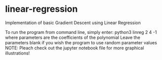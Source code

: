 # linear-regression
Implementation of basic Gradient Descent using Linear Regression

To run the program from command line, simply enter:
python3 linreg 2 4 -1
where parameters are the coefficients of the polynomial
Leave the parameters blank if you wish the program to use random parameter values
NOTE:  Pleach check out the jupyter notebook file for more graphical illustrations!
